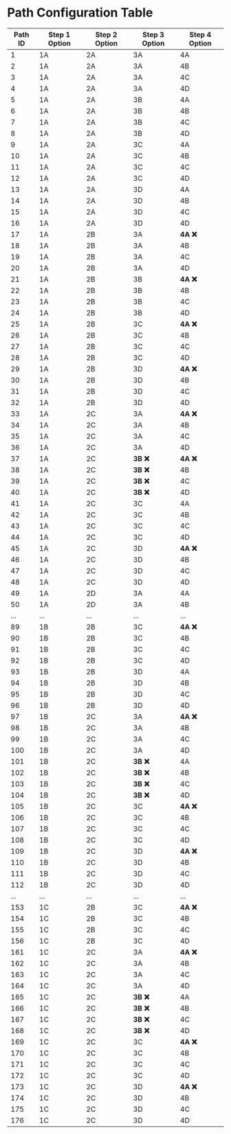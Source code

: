 # Path Configuration Table

| Path ID | Step 1 Option | Step 2 Option | Step 3 Option | Step 4 Option |
|---------|---------------|---------------|---------------|---------------|
| 1       | 1A            | 2A            | 3A            | 4A            |
| 2       | 1A            | 2A            | 3A            | 4B            |
| 3       | 1A            | 2A            | 3A            | 4C            |
| 4       | 1A            | 2A            | 3A            | 4D            |
| 5       | 1A            | 2A            | 3B            | 4A            |
| 6       | 1A            | 2A            | 3B            | 4B            |
| 7       | 1A            | 2A            | 3B            | 4C            |
| 8       | 1A            | 2A            | 3B            | 4D            |
| 9       | 1A            | 2A            | 3C            | 4A            |
| 10      | 1A            | 2A            | 3C            | 4B            |
| 11      | 1A            | 2A            | 3C            | 4C            |
| 12      | 1A            | 2A            | 3C            | 4D            |
| 13      | 1A            | 2A            | 3D            | 4A            |
| 14      | 1A            | 2A            | 3D            | 4B            |
| 15      | 1A            | 2A            | 3D            | 4C            |
| 16      | 1A            | 2A            | 3D            | 4D            |
| 17      | 1A            | 2B            | 3A            | **4A ❌**     |
| 18      | 1A            | 2B            | 3A            | 4B            |
| 19      | 1A            | 2B            | 3A            | 4C            |
| 20      | 1A            | 2B            | 3A            | 4D            |
| 21      | 1A            | 2B            | 3B            | **4A ❌**     |
| 22      | 1A            | 2B            | 3B            | 4B            |
| 23      | 1A            | 2B            | 3B            | 4C            |
| 24      | 1A            | 2B            | 3B            | 4D            |
| 25      | 1A            | 2B            | 3C            | **4A ❌**     |
| 26      | 1A            | 2B            | 3C            | 4B            |
| 27      | 1A            | 2B            | 3C            | 4C            |
| 28      | 1A            | 2B            | 3C            | 4D            |
| 29      | 1A            | 2B            | 3D            | **4A ❌**     |
| 30      | 1A            | 2B            | 3D            | 4B            |
| 31      | 1A            | 2B            | 3D            | 4C            |
| 32      | 1A            | 2B            | 3D            | 4D            |
| 33      | 1A            | 2C            | 3A            | **4A ❌**     |
| 34      | 1A            | 2C            | 3A            | 4B            |
| 35      | 1A            | 2C            | 3A            | 4C            |
| 36      | 1A            | 2C            | 3A            | 4D            |
| 37      | 1A            | 2C            | **3B ❌**     | **4A ❌**     |
| 38      | 1A            | 2C            | **3B ❌**     | 4B            |
| 39      | 1A            | 2C            | **3B ❌**     | 4C            |
| 40      | 1A            | 2C            | **3B ❌**     | 4D            |
| 41      | 1A            | 2C            | 3C            | 4A            |
| 42      | 1A            | 2C            | 3C            | 4B            |
| 43      | 1A            | 2C            | 3C            | 4C            |
| 44      | 1A            | 2C            | 3C            | 4D            |
| 45      | 1A            | 2C            | 3D            | **4A ❌**     |
| 46      | 1A            | 2C            | 3D            | 4B            |
| 47      | 1A            | 2C            | 3D            | 4C            |
| 48      | 1A            | 2C            | 3D            | 4D            |
| 49      | 1A            | 2D            | 3A            | 4A            |
| 50      | 1A            | 2D            | 3A            | 4B            |
| ...     | ...           | ...           | ...           | ...           |
| 89      | 1B            | 2B            | 3C            | **4A ❌**     |
| 90      | 1B            | 2B            | 3C            | 4B            |
| 91      | 1B            | 2B            | 3C            | 4C            |
| 92      | 1B            | 2B            | 3C            | 4D            |
| 93      | 1B            | 2B            | 3D            | 4A            |
| 94      | 1B            | 2B            | 3D            | 4B            |
| 95      | 1B            | 2B            | 3D            | 4C            |
| 96      | 1B            | 2B            | 3D            | 4D            |
| 97      | 1B            | 2C            | 3A            | **4A ❌**     |
| 98      | 1B            | 2C            | 3A            | 4B            |
| 99      | 1B            | 2C            | 3A            | 4C            |
| 100     | 1B            | 2C            | 3A            | 4D            |
| 101     | 1B            | 2C            | **3B ❌**     | 4A            |
| 102     | 1B            | 2C            | **3B ❌**     | 4B            |
| 103     | 1B            | 2C            | **3B ❌**     | 4C            |
| 104     | 1B            | 2C            | **3B ❌**     | 4D            |
| 105     | 1B            | 2C            | 3C            | **4A ❌**     |
| 106     | 1B            | 2C            | 3C            | 4B            |
| 107     | 1B            | 2C            | 3C            | 4C            |
| 108     | 1B            | 2C            | 3C            | 4D            |
| 109     | 1B            | 2C            | 3D            | **4A ❌**     |
| 110     | 1B            | 2C            | 3D            | 4B            |
| 111     | 1B            | 2C            | 3D            | 4C            |
| 112     | 1B            | 2C            | 3D            | 4D            |
| ...     | ...           | ...           | ...           | ...           |
| 153     | 1C            | 2B            | 3C            | **4A ❌**     |
| 154     | 1C            | 2B            | 3C            | 4B            |
| 155     | 1C            | 2B            | 3C            | 4C            |
| 156     | 1C            | 2B            | 3C            | 4D            |
| 161     | 1C            | 2C            | 3A            | **4A ❌**     |
| 162     | 1C            | 2C            | 3A            | 4B            |
| 163     | 1C            | 2C            | 3A            | 4C            |
| 164     | 1C            | 2C            | 3A            | 4D            |
| 165     | 1C            | 2C            | **3B ❌**     | 4A            |
| 166     | 1C            | 2C            | **3B ❌**     | 4B            |
| 167     | 1C            | 2C            | **3B ❌**     | 4C            |
| 168     | 1C            | 2C            | **3B ❌**     | 4D            |
| 169     | 1C            | 2C            | 3C            | **4A ❌**     |
| 170     | 1C            | 2C            | 3C            | 4B            |
| 171     | 1C            | 2C            | 3C            | 4C            |
| 172     | 1C            | 2C            | 3C            | 4D            |
| 173     | 1C            | 2C            | 3D            | **4A ❌**     |
| 174     | 1C            | 2C            | 3D            | 4B            |
| 175     | 1C            | 2C            | 3D            | 4C            |
| 176     | 1C            | 2C            | 3D            | 4D            |

